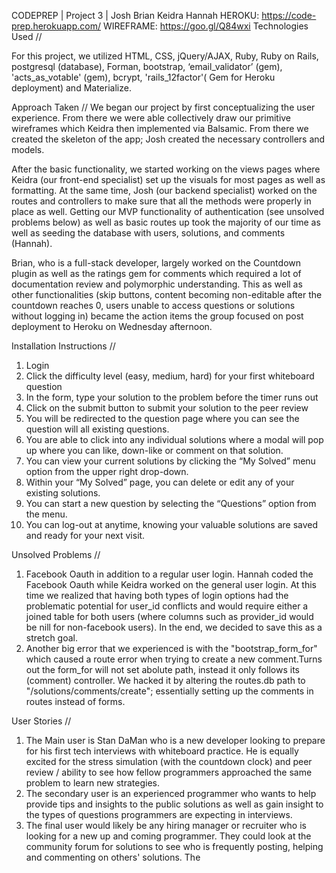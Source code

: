 CODEPREP | Project 3 | Josh Brian Keidra Hannah
HEROKU: https://code-prep.herokuapp.com/
WIREFRAME: https://goo.gl/Q84wxi
Technologies Used //

For this project, we utilized HTML, CSS, jQuery/AJAX, Ruby, Ruby on Rails, postgresql (database), Forman, bootstrap, ‘email_validator’ (gem), 'acts_as_votable' (gem), bcrypt,  'rails_12factor'( Gem for Heroku deployment) and Materialize.

Approach Taken //
We began our project by first conceptualizing the user experience. From there we were able collectively draw our primitive wireframes which Keidra then implemented via Balsamic. From there we created the skeleton of the app; Josh created the necessary controllers and models. 
 
After the basic functionality, we started working on the views pages where Keidra (our front-end specialist) set up the visuals for most pages as well as formatting. At the same time, Josh (our backend specialist) worked on the routes and controllers to make sure that all the methods were properly in place as well. Getting our MVP functionality of authentication (see unsolved problems below) as well as basic routes up took the majority of our time as well as seeding the database with users, solutions, and comments (Hannah). 

Brian, who is a full-stack developer, largely worked on the Countdown plugin as well as the ratings gem for comments which required a lot of documentation review and polymorphic understanding. This as well as other functionalities (skip buttons, content becoming non-editable after the countdown reaches 0, users unable to access questions or solutions without logging in) became the action items the group focused on post deployment to Heroku on Wednesday afternoon. 

Installation Instructions //
1. Login 
2. Click the difficulty level (easy, medium, hard) for your first whiteboard question
3. In the form, type your solution to the problem before the timer runs out
4. Click on the submit button to submit your solution to the peer review
5. You will be redirected to the question page where you can see the question will all existing questions.
6. You are able to click into any individual solutions where a modal will pop up where you can like, down-like or comment on that solution.
7. You can view your current solutions by clicking the “My Solved” menu option from the upper right drop-down. 
8. Within your “My Solved” page, you can delete or edit any of your existing solutions. 
9. You can start a new question by selecting the “Questions” option from the menu.
10. You can log-out at anytime, knowing your valuable solutions are saved and ready for your next visit. 


Unsolved Problems //
1. Facebook Oauth in addition to a regular user login. Hannah coded the Facebook Oauth while Keidra worked on the general user login. At this time we realized that having both types of login options had the problematic potential for user_id conflicts and would require either a joined table for both users (where columns such as provider_id would be nill for non-facebook users). In the end, we decided to save this as a stretch goal.
2. Another big error that we experienced is with the "bootstrap_form_for" which caused a route error when trying to create a new comment.Turns out the form_for will not set abolute path, instead it only follows its (comment) controller. We hacked it by altering the routes.db path to "/solutions/comments/create"; essentially setting up the comments in routes instead of forms. 


User Stories //

1. The Main user is Stan DaMan who is a new developer looking to prepare for his first tech interviews with whiteboard practice. He is equally excited for the stress simulation (with the countdown clock) and peer review / ability to see how fellow programmers approached the same problem to learn new strategies. 
2. The secondary user is an experienced programmer who wants to help provide tips and insights to the public solutions as well as gain insight to the types of questions programmers are expecting in interviews. 
3. The final user would likely be any hiring manager or recruiter who is looking for a new up and coming programmer. They could look at the community forum for solutions to see who is frequently posting, helping and commenting on others' solutions. The


